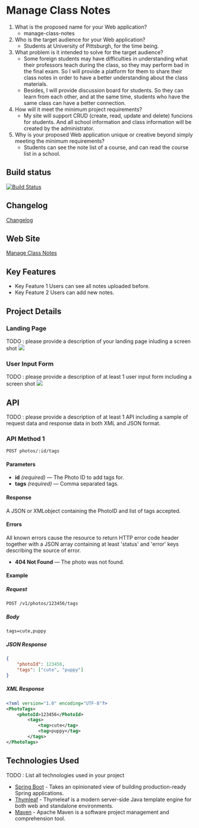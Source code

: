 # Manage Class Notes

1. What is the proposed name for your Web application?
    - manage-class-notes
2. Who is the target audience for your Web application?
    - Students at University of Pittsburgh, for the time being.
3. What problem is it intended to solve for the target audience?
    - Some foreign students may have difficulties in understanding what their professors teach during the class, so they may perform bad in the final exam. So I will provide a platform for them to share their class notes in order to have a better understanding about the class materials.
    - Besides, I will provide discussion board for students. So they can learn from each other, and at the same time, students who have the same class can have a better connection.
4. How will it meet the minimum project requirements?
    - My site will support CRUD (create, read, update and delete) funcions for students. And all school information and class information will be created by the administrator.
5. Why is your proposed Web application unique or creative beyond simply meeting the minimum requirements?
    - Students can see the note list of a course, and can read the course list in a school.
    

## Build status

[![Build Status](https://travis-ci.org/infsci2560sp17/full-stack-web-April777.svg?branch=master)](https://travis-ci.org/infsci2560sp17/full-stack-web-April777)

## Changelog

[Changelog](CHANGELOG.md)

## Web Site

[Manage Class Notes](https://share-class-notes.herokuapp.com/)

## Key Features

* Key Feature 1
Users can see all notes uploaded before.
* Key Feature 2
Users can add new notes.

## Project Details

### Landing Page

TODO : please provide a description of your landing page inluding a screen shot ![](https://.../image.JPG)

### User Input Form

TODO : please provide a description of at least 1 user input form including a screen shot ![](https://.../image.jpg)

## API

TODO : please provide a description of at least 1 API including a sample of request data and response data in both XML and JSON format.

### API Method 1

    POST photos/:id/tags

#### Parameters

- **id** _(required)_ — The Photo ID to add tags for.
- **tags** _(required)_ — Comma separated tags.

#### Response

A JSON or XMLobject containing the PhotoID and list of tags accepted.

#### Errors

All known errors cause the resource to return HTTP error code header together with a JSON array containing at least 'status' and 'error' keys describing the source of error.

- **404 Not Found** — The photo was not found.

#### Example

##### Request

    POST /v1/photos/123456/tags

##### Body

    tags=cute,puppy


##### JSON Response

```json
{
    "photoId": 123456,
    "tags": ["cute", "puppy"]
}
```

##### XML Response

```xml
<?xml version="1.0" encoding="UTF-8"?>
<PhotoTags>
    <photoId>123456</PhotoId>
        <tags>
            <tag>cute</tag>
            <tag>puppy</tag>
        </tags>
</PhotoTags>
```

## Technologies Used

TODO : List all technologies used in your project

- [Spring Boot](https://projects.spring.io/spring-boot/) - Takes an opinionated view of building production-ready Spring applications.
- [Thymleaf](http://www.thymeleaf.org/) - Thymeleaf is a modern server-side Java template engine for both web and standalone environments.
- [Maven](https://maven.apache.org/) - Apache Maven is a software project management and comprehension tool.
